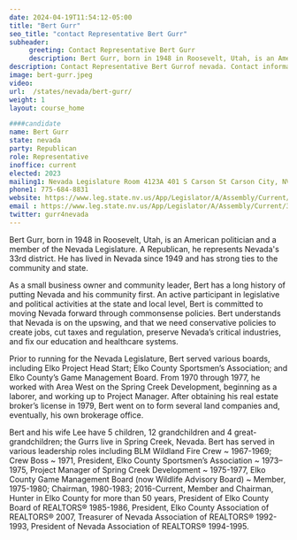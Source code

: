 ```yaml
---
date: 2024-04-19T11:54:12-05:00
title: "Bert Gurr"
seo_title: "contact Representative Bert Gurr"
subheader:
     greeting: Contact Representative Bert Gurr
     description: Bert Gurr, born in 1948 in Roosevelt, Utah, is an American politician and a member of the Nevada Legislature. A Republican, he represents Nevada's 33rd district. He has lived in Nevada since 1949 and has strong ties to the community and state.
description: Contact Representative Bert Gurrof nevada. Contact information for Bert Gurrincludes email address, phone number, and mailing address.
image: bert-gurr.jpeg
video:
url:  /states/nevada/bert-gurr/
weight: 1
layout: course_home

####candidate
name: Bert Gurr
state: nevada
party: Republican
role: Representative
inoffice: current
elected: 2023
mailing1: Nevada Legislature Room 4123A 401 S Carson St Carson City, NV 89701-4747
phone1: 775-684-8831
website: https://www.leg.state.nv.us/App/Legislator/A/Assembly/Current/33/
email : https://www.leg.state.nv.us/App/Legislator/A/Assembly/Current/33/
twitter: gurr4nevada
---
```


Bert Gurr, born in 1948 in Roosevelt, Utah, is an American politician and a member of the Nevada Legislature. A Republican, he represents Nevada's 33rd district. He has lived in Nevada since 1949 and has strong ties to the community and state.

As a small business owner and community leader, Bert has a long history of putting Nevada and his community first. An active participant in legislative and political activities at the state and local level, Bert is committed to moving Nevada forward through commonsense policies. Bert understands that Nevada is on the upswing, and that we need conservative policies to create jobs, cut taxes and regulation, preserve Nevada’s critical industries, and fix our education and healthcare systems.

Prior to running for the Nevada Legislature, Bert served various boards, including Elko Project Head Start; Elko County Sportsmen’s Association; and Elko County’s Game Management Board. From 1970 through 1977, he worked with Area West on the Spring Creek Development, beginning as a laborer, and working up to Project Manager. After obtaining his real estate broker’s license in 1979, Bert went on to form several land companies and, eventually, his own brokerage office.

Bert and his wife Lee have 5 children, 12 grandchildren and 4 great-grandchildren; the Gurrs live in Spring Creek, Nevada. Bert has served in various leadership roles including BLM Wildland Fire Crew ~ 1967-1969; Crew Boss ~ 1971, President, Elko County Sportsmen’s Association ~ 1973–1975, Project Manager of Spring Creek Development ~ 1975-1977, Elko County Game Management Board (now Wildlife Advisory Board) ~ Member, 1975-1980; Chairman, 1980-1983; 2016-Current, Member and Chairman, Hunter in Elko County for more than 50 years, President of Elko County Board of REALTORS® 1985-1986, President, Elko County Association of REALTORS® 2007, Treasurer of Nevada Association of REALTORS® 1992-1993, President of Nevada Association of REALTORS® 1994-1995.
